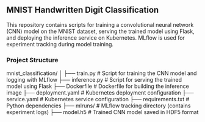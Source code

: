 ## MNIST Handwritten Digit Classification

This repository contains scripts for training a convolutional neural network (CNN) model on the MNIST dataset, serving the trained model using Flask, and deploying the inference service on Kubernetes. MLflow is used for experiment tracking during model training.

### Project Structure

mnist_classification/
│
├── train.py # Script for training the CNN model and logging with MLflow
├── inference.py # Script for serving the trained model using Flask
├── Dockerfile # Dockerfile for building the inference image
├── deployment.yaml # Kubernetes deployment configuration
├── service.yaml # Kubernetes service configuration
├── requirements.txt # Python dependencies
├── mlruns/ # MLflow tracking directory (contains experiment logs)
├── model.h5 # Trained CNN model saved in HDF5 format
